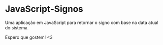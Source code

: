 # JavaScript-Signos #

 Uma aplicação em JavaScript para retornar o signo com base na data atual do sistema.

 Espero que gostem! <3